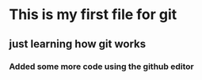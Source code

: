 # This is my first file for git
## just learning how git works
### Added some more code using the github editor
